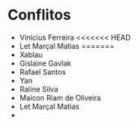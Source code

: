 # Conflitos

- Vinicius Ferreira
<<<<<<< HEAD
- Let Marçal Matias
=======
- Xablau
- Gislaine Gavlak
- Rafael Santos
- Yan
- Raline Silva
- Maicon Riam de Oliveira
- Let Marçal Matias
- 